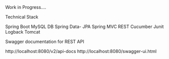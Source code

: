 Work in Progress....

Technical Stack

Spring Boot
MySQL DB
Spring Data- JPA
Spring MVC REST
Cucumber
Junit
Logback
Tomcat

Swagger documentation for REST API

http://localhost:8080/v2/api-docs
http://localhost:8080/swagger-ui.html
